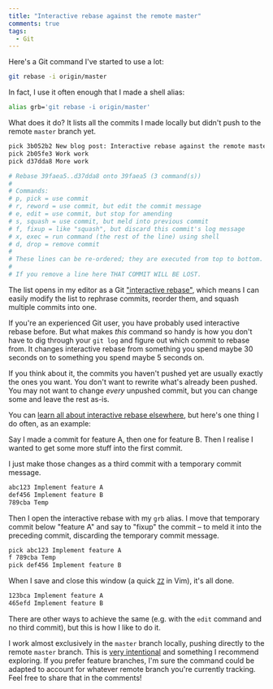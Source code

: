 ```yaml
---
title: "Interactive rebase against the remote master"
comments: true
tags:
  - Git
---
```


Here's a Git command I've started to use a lot:

``` bash linenos:false
git rebase -i origin/master
```

In fact, I use it often enough that I made a shell alias:

``` bash linenos:false
alias grb='git rebase -i origin/master'
```

What does it do? It lists all the commits I made locally but didn't push to the remote `master` branch yet.

``` bash linenos:false
pick 3b052b2 New blog post: Interactive rebase against the remote master
pick 2b05fe3 Work work
pick d37dda8 More work

# Rebase 39faea5..d37dda8 onto 39faea5 (3 command(s))
#
# Commands:
# p, pick = use commit
# r, reword = use commit, but edit the commit message
# e, edit = use commit, but stop for amending
# s, squash = use commit, but meld into previous commit
# f, fixup = like "squash", but discard this commit's log message
# x, exec = run command (the rest of the line) using shell
# d, drop = remove commit
#
# These lines can be re-ordered; they are executed from top to bottom.
#
# If you remove a line here THAT COMMIT WILL BE LOST.
```

The list opens in my editor as a Git ["interactive rebase"](https://robots.thoughtbot.com/git-interactive-rebase-squash-amend-rewriting-history#interactive-rebase), which means I can easily modify the list to rephrase commits, reorder them, and squash multiple commits into one.

If you're an experienced Git user, you have probably used interactive rebase before. But what makes *this* command so handy is how you don't have to dig through your `git log` and figure out which commit to rebase from. It changes interactive rebase from something you spend maybe 30 seconds on to something you spend maybe 5 seconds on.

If you think about it, the commits you haven't pushed yet are usually exactly the ones you want. You don't want to rewrite what's already been pushed. You may not want to change *every* unpushed commit, but you can change some and leave the rest as-is.

You can [learn all about interactive rebase elsewhere](https://robots.thoughtbot.com/git-interactive-rebase-squash-amend-rewriting-history#interactive-rebase), but here's one thing I do often, as an example:

Say I made a commit for feature A, then one for feature B. Then I realise I wanted to get some more stuff into the first commit.

I just make those changes as a third commit with a temporary commit message.

``` bash linenos:false
abc123 Implement feature A
def456 Implement feature B
789cba Temp
```

Then I open the interactive rebase with my `grb` alias. I move that temporary commit below "feature A" and say to "fixup" the commit – to meld it into the preceding commit, discarding the temporary commit message.

``` bash linenos:false
pick abc123 Implement feature A
f 789cba Temp
pick def456 Implement feature B
```

When I save and close this window (a quick [`ZZ`](http://vimdoc.sourceforge.net/htmldoc/editing.html#ZZ) in Vim), it's all done.

``` bash linenos:false
123bca Implement feature A
465efd Implement feature B
```

There are other ways to achieve the same (e.g. with the `edit` command and no third commit), but this is how I like to do it.

I work almost exclusively in the `master` branch locally, pushing directly to the remote `master` branch. This is [very intentional](https://thepugautomatic.com/2014/02/code-review/) and something I recommend exploring. If you prefer feature branches, I'm sure the command could be adapted to account for whatever remote branch you're currently tracking. Feel free to share that in the comments!
